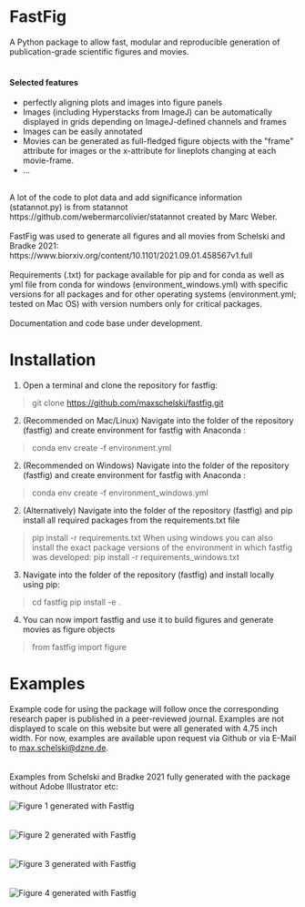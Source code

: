 # FastFig
A Python package to allow fast, modular and reproducible generation of publication-grade scientific figures and movies.<br/>
<br/>
#### Selected features
- perfectly aligning plots and images into figure panels
- Images (including Hyperstacks from ImageJ) can be automatically displayed in grids depending on ImageJ-defined channels and frames
- Images can be easily annotated
- Movies can be generated as full-fledged figure objects with the "frame" attribute for images or the x-attribute for lineplots changing at each movie-frame. 
- ...
<br/>
A lot of the code to plot data and add significance information (statannot.py) is from statannot https://github.com/webermarcolivier/statannot created by Marc Weber.<br/>
<br/>
FastFig was used to generate all figures and all movies from Schelski and Bradke 2021:<br/>
https://www.biorxiv.org/content/10.1101/2021.09.01.458567v1.full <br/>
<br/>
Requirements (.txt) for package available for pip and for conda as well as yml file from conda for windows (environment_windows.yml) with specific versions for all packages and for other operating systems (environment.yml; tested on Mac OS) with version numbers only for critical packages.<br/>
<br/>
Documentation and code base under development.<br/>

# Installation

1. Open a terminal and clone the repository for fastfig:
> git clone https://github.com/maxschelski/fastfig.git
2. (Recommended on Mac/Linux) Navigate into the folder of the repository (fastfig) and create environment for fastfig with Anaconda :
> conda env create -f environment.yml
2. (Recommended on Windows) Navigate into the folder of the repository (fastfig) and create environment for fastfig with Anaconda :
> conda env create -f environment_windows.yml
2. (Alternatively) Navigate into the folder of the repository (fastfig) and pip install all required packages from the requirements.txt file
> pip install -r requirements.txt
When using windows you can also install the exact package versions of the environment in which fastfig was developed:
> pip install -r requirements_windows.txt
3. Navigate into the folder of the repository (fastfig) and install locally using pip:
> cd fastfig
> pip install -e .
4. You can now import fastfig and use it to build figures and generate movies as figure objects
> from fastfig import figure

# Examples
Example code for using the package will follow once the corresponding research paper is published in a peer-reviewed journal. Examples are not displayed to scale on this website but were all generated with 4.75 inch width.
For now, examples are available upon request via Github or via E-Mail to max.schelski@dzne.de.<br/>
<br/>
<br/>
Examples from Schelski and Bradke 2021 fully generated with the package without Adobe Illustrator etc:<br/>
<br/>
![Figure 1 generated with Fastfig](https://www.biorxiv.org/content/biorxiv/early/2021/09/03/2021.09.01.458567/F1.large.jpg)<br/>
<br/>
<br/>
![Figure 2 generated with Fastfig](https://www.biorxiv.org/content/biorxiv/early/2021/09/03/2021.09.01.458567/F2.large.jpg)<br/>
<br/>
<br/>
![Figure 3 generated with Fastfig](https://www.biorxiv.org/content/biorxiv/early/2021/09/03/2021.09.01.458567/F3.large.jpg)<br/>
<br/>
<br/>
![Figure 4 generated with Fastfig](https://www.biorxiv.org/content/biorxiv/early/2021/09/03/2021.09.01.458567/F4.large.jpg)<br/>
<br/>
